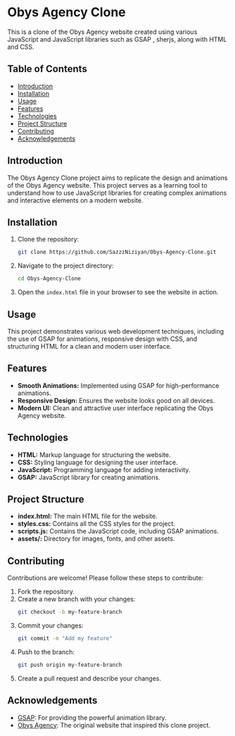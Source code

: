 # Obys Agency Clone

This is a clone of the Obys Agency website created using various JavaScript and JavaScript libraries such as GSAP , sherjs, along with HTML and CSS.

## Table of Contents

- [Introduction](#introduction)
- [Installation](#installation)
- [Usage](#usage)
- [Features](#features)
- [Technologies](#technologies)
- [Project Structure](#project-structure)
- [Contributing](#contributing)
- [Acknowledgements](#acknowledgements)

## Introduction

The Obys Agency Clone project aims to replicate the design and animations of the Obys Agency website. This project serves as a learning tool to understand how to use JavaScript libraries for creating complex animations and interactive elements on a modern website.

## Installation

1. Clone the repository:
   ```bash
   git clone https://github.com/SazzzNiziyan/Obys-Agency-Clone.git
   ```
2. Navigate to the project directory:
   ```bash
   cd Obys-Agency-Clone
   ```
3. Open the `index.html` file in your browser to see the website in action.

## Usage

This project demonstrates various web development techniques, including the use of GSAP for animations, responsive design with CSS, and structuring HTML for a clean and modern user interface.

## Features

- **Smooth Animations:** Implemented using GSAP for high-performance animations.
- **Responsive Design:** Ensures the website looks good on all devices.
- **Modern UI:** Clean and attractive user interface replicating the Obys Agency website.

## Technologies

- **HTML:** Markup language for structuring the website.
- **CSS:** Styling language for designing the user interface.
- **JavaScript:** Programming language for adding interactivity.
- **GSAP:** JavaScript library for creating animations.

## Project Structure

- **index.html:** The main HTML file for the website.
- **styles.css:** Contains all the CSS styles for the project.
- **scripts.js:** Contains the JavaScript code, including GSAP animations.
- **assets/:** Directory for images, fonts, and other assets.

## Contributing

Contributions are welcome! Please follow these steps to contribute:

1. Fork the repository.
2. Create a new branch with your changes:
   ```bash
   git checkout -b my-feature-branch
   ```
3. Commit your changes:
   ```bash
   git commit -m "Add my feature"
   ```
4. Push to the branch:
   ```bash
   git push origin my-feature-branch
   ```
5. Create a pull request and describe your changes.

## Acknowledgements

- [GSAP](https://greensock.com/gsap/): For providing the powerful animation library.
- [Obys Agency](https://obys.agency/): The original website that inspired this clone project.
